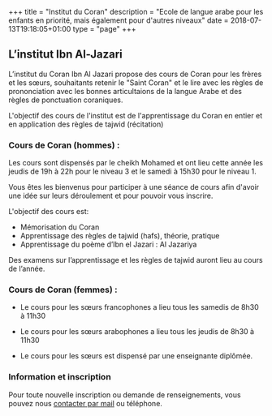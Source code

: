 +++
title = "Institut du Coran"
description = "Ecole de langue arabe pour les enfants en priorité, mais également pour d'autres niveaux"
date = 2018-07-13T19:18:05+01:00
type = "page"
+++

## L’institut Ibn Al-Jazari

L’institut du Coran Ibn Al Jazari propose des cours de Coran pour les frères et
les sœurs, souhaitants retenir le "Saint Coran" et le lire avec les règles de
prononciation avec les bonnes articultaions de la langue Arabe et des règles de
ponctuation coraniques.

L'objectif des cours de l'institut est de l'apprentissage du Coran en entier et
en application des règles de tajwid (récitation)

### Cours de Coran (hommes) :

Les cours sont dispensés par le cheikh Mohamed et ont lieu cette année les
jeudis de 19h à 22h pour le niveau 3 et le samedi à 15h30 pour le niveau 1.

Vous êtes les bienvenus pour participer à une séance de cours afin d'avoir une
idée sur leurs déroulement et pour pouvoir vous inscrire.

L'objectif des cours est:

- Mémorisation du Coran
- Apprentissage des règles de tajwid (hafs), théorie, pratique
- Apprentissage du poème d’Ibn el Jazari : Al Jazariya

Des examens sur l’apprentissage et les règles de tajwid auront lieu au cours de
l’année.

### Cours de Coran (femmes) :

- Le cours pour les sœurs francophones a lieu tous les samedis de 8h30 à 11h30

- Le cours pour les sœurs arabophones a lieu tous les jeudis de 8h30 à 11h30

- Le cours pour les sœurs est dispensé par une enseignante diplômée.

### Information et inscription

Pour toute nouvelle inscription ou demande de renseignements, vous pouvez nous
[contacter par mail](/contact) ou téléphone.
